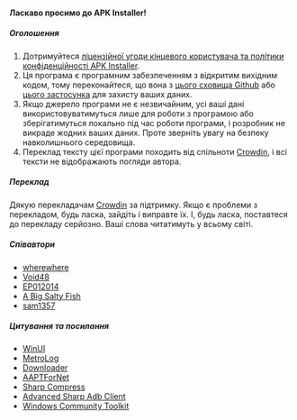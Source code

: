 #### Ласкаво просимо до APK Installer!

##### Оголошення
1. Дотримуйтеся [ліцензійної угоди кінцевого користувача та політики конфіденційності APK Installer](https://github.com/Paving-Base/APK-Installer/blob/main/Privacy.md).
2. Ця програма є програмним забезпеченням з відкритим вихідним кодом, тому переконайтеся, що вона з [цього сховища Github](https://github.com/Paving-Base/APK-Installer) або [цього застосунка](https://apps.microsoft.com/store/detail/9P2JFQ43FPPG) для захисту ваших даних.
3. Якщо джерело програми не є незвичайним, усі ваші дані використовуватимуться лише для роботи з програмою або зберігатимуться локально під час роботи програми, і розробник не викраде жодних ваших даних. Проте зверніть увагу на безпеку навколишнього середовища.
4. Переклад тексту цієї програми походить від спільноти [Crowdin](https://crowdin.com/project/APKInstaller "Crowdin"), і всі тексти не відображають погляди автора.

##### Переклад
Дякую перекладачам [Crowdin](https://crowdin.com/project/APKInstaller "Crowdin") за підтримку. Якщо є проблеми з перекладом, будь ласка, зайдіть і виправте їх. І, будь ласка, поставтеся до перекладу серйозно. Ваші слова читатимуть у всьому світі.

##### Співавтори
- [wherewhere](https://github.com/wherewhere)
- [Void48](https://github.com/Void48)
- [EP012014](https://github.com/EP012014)
- [A Big Salty Fish](https://github.com/bigsaltyfishes)
- [sam1357](https://github.com/sam1357)

##### Цитування та посилання
- [WinUI](https://github.com/microsoft/microsoft-ui-xaml "WinUI")
- [MetroLog](https://github.com/roubachof/MetroLog "MetroLog")
- [Downloader](https://github.com/bezzad/Downloader "Downloader")
- [AAPTForNet](https://github.com/canheo136/QuickLook.Plugin.ApkViewer "AAPTForNet")
- [Sharp Compress](https://github.com/adamhathcock/sharpcompress "Sharp Compress")
- [Advanced Sharp Adb Client](https://github.com/yungd1plomat/AdvancedSharpAdbClient "Advanced Sharp Adb Client")
- [Windows Community Toolkit](https://github.com/CommunityToolkit/WindowsCommunityToolkit "Windows Community Toolkit")